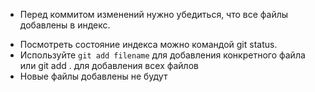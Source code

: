 - Перед коммитом изменений нужно убедиться, что все файлы добавлены в индекс.

* Посмотреть состояние индекса можно командой git status.
* Используйте `git add filename` для добавления конкретного файла или git add . для добавления всех файлов
* Новые файлы добавлены не будут
